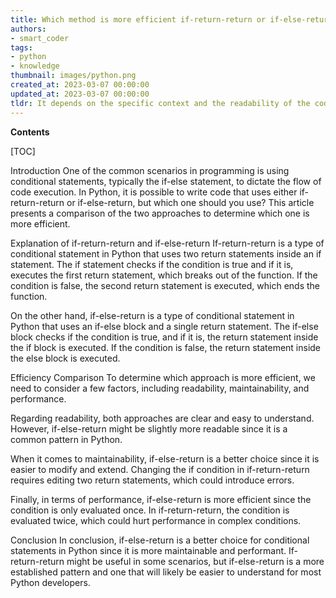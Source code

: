 ```yaml
---
title: Which method is more efficient if-return-return or if-else-return?
authors:
- smart_coder
tags:
- python
- knowledge
thumbnail: images/python.png
created_at: 2023-03-07 00:00:00
updated_at: 2023-03-07 00:00:00
tldr: It depends on the specific context and the readability of the code, both approaches can be efficient in Python.
---
```


**Contents**

[TOC]

Introduction
One of the common scenarios in programming is using conditional statements, typically the if-else statement, to dictate the flow of code execution. In Python, it is possible to write code that uses either if-return-return or if-else-return, but which one should you use? This article presents a comparison of the two approaches to determine which one is more efficient.

Explanation of if-return-return and if-else-return
If-return-return is a type of conditional statement in Python that uses two return statements inside an if statement. The if statement checks if the condition is true and if it is, executes the first return statement, which breaks out of the function. If the condition is false, the second return statement is executed, which ends the function.

On the other hand, if-else-return is a type of conditional statement in Python that uses an if-else block and a single return statement. The if-else block checks if the condition is true, and if it is, the return statement inside the if block is executed. If the condition is false, the return statement inside the else block is executed.

Efficiency Comparison
To determine which approach is more efficient, we need to consider a few factors, including readability, maintainability, and performance.

Regarding readability, both approaches are clear and easy to understand. However, if-else-return might be slightly more readable since it is a common pattern in Python.

When it comes to maintainability, if-else-return is a better choice since it is easier to modify and extend. Changing the if condition in if-return-return requires editing two return statements, which could introduce errors.

Finally, in terms of performance, if-else-return is more efficient since the condition is only evaluated once. In if-return-return, the condition is evaluated twice, which could hurt performance in complex conditions.

Conclusion
In conclusion, if-else-return is a better choice for conditional statements in Python since it is more maintainable and performant. If-return-return might be useful in some scenarios, but if-else-return is a more established pattern and one that will likely be easier to understand for most Python developers.
